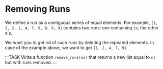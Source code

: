 # Removing Runs

We define a *run* as a contiguous series of equal elements.
For example, `[1, 2, 2, 2, 4, 7, 9, 9, 9, 9]` contains two runs: one containing `2`s, the other `9`'s.

We want you to get rid of such runs by deleting the repeated elements.
In case of the example above, we want to get `[1, 2, 4, 7, 9]`.

:::TASK
Write a function `remove_runs(ns)` that returns a new list equal to `ns` but with runs removed.
:::
